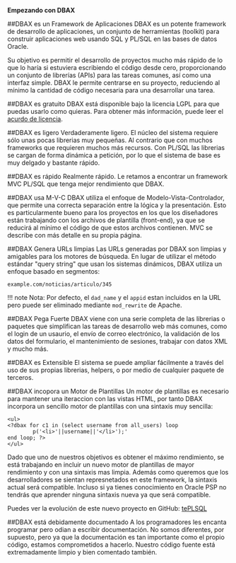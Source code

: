 <p class="page-header1"><b>Empezando con DBAX</b></p>

##DBAX es un Framework de Aplicaciones
DBAX es un potente framework de desarrollo de aplicaciones, un conjunto de herramientas (toolkit) para construir aplicaciones web usando SQL y PL/SQL en las bases de datos Oracle.

Su objetivo es permitir el desarrollo de proyectos mucho más rápido de lo que lo haría si estuviera escribiendo el código desde cero, proporcionando un conjunto de librerías (APIs) para las tareas comunes, así como una interfaz simple. DBAX le permite centrarse en su proyecto, reduciendo al mínimo la cantidad de código necesaria para una desarrollar una tarea.

##DBAX es gratuito
DBAX está disponible bajo la licencia LGPL para que puedas usarlo como quieras. Para obtener más información, puede leer el [acurdo de licencia](https://github.com/osalvador/dbax/blob/master/LICENSE).

##DBAX es ligero
Verdaderamente ligero. El núcleo del sistema requiere sólo unas pocas librerias muy pequeñas. Al contrario que con muchos frameworks que requieren muchos más recursos. Con PL/SQL las librerias se cargan de forma dinámica a petición, por lo que el sistema de base es muy delgado y bastante rápido.

##DBAX es rápido
Realmente rápido. Le retamos a encontrar un framework MVC PL/SQL que tenga mejor rendimiento que DBAX.

##DBAX usa M-V-C
DBAX utiliza el enfoque de Modelo-Vista-Controlador, que permite una correcta  separación entre la lógica y la presentación. Esto es particularmente bueno para los proyectos en los que los diseñadores están trabajando con los archivos de plantilla (front-end), ya que se reducirá al mínimo el código de que estos archivos contienen. MVC se describe con más detalle en su propia página.

##DBAX Genera URLs limpias
Las URLs generadas por DBAX son limpias y amigables para los motores de búsqueda. En lugar de utilizar el método estándar "query string" que usan los sistemas dinámicos, DBAX utiliza un enfoque basado en segmentos:

    example.com/noticias/articulo/345

!!! note
    Nota: Por defecto, el `dad_name` y el `appid`  estan incluidos en la URL pero puede ser eliminado mediante `mod_rewrite` de Apache.

##DBAX Pega Fuerte
DBAX viene con una serie completa de las librerias o paquetes que simplifican las tareas de desarrollo web más comunes, como el login de un usaurio, el envío de correo electrónico, la validación de los datos del formulario, el mantenimiento de sesiones, trabajar con datos XML y mucho más.

##DBAX es Extensible
El sistema se puede ampliar fácilmente a través del uso de sus propias librerias, helpers, o por medio de cualquier paquete de terceros.

##DBAX incopora un Motor de Plantillas 
Un motor de plantillas es necesario para mantener una iteraccion con las vistas HTML, por tanto DBAX incorpora un sencillo motor de plantillas con una sintaxis muy sencilla: 

    <ul>
    <?dbax for c1 in (select username from all_users) loop
            p('<li>'||username||'</li>');'
    end loop; ?>
    </ul>        

Dado que uno de nuestros objetivos es obtener el máximo rendimiento, se está trabajando en incluir un nuevo motor de plantillas de mayor rendimiento y con una sintaxis mas limpia. Además como queremos que los desarrolladores se sientan represnetados en este framework, la sintaxis actual será compatible. Incluso si ya tienes conocimiento en Oracle PSP no tendrás que aprender ninguna sintaxis nueva ya que será compatible.

Puedes ver la evolución de este nuevo proyecto en GitHub: [tePLSQL](https://github.com/osalvador/tePLSQL)

##DBAX está debidamente documentado
A los programadores les encanta programar pero odian a escribir documentación. No somos diferentes, por supuesto, pero ya que la documentación es tan importante como el propio código, estamos comprometidos a hacerlo. Nuestro código fuente está extremadamente limpio y bien comentado también.
